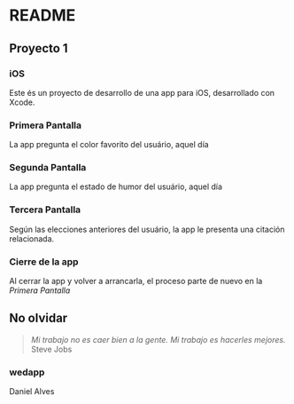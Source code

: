 # README
## Proyecto 1
### iOS

Este és un proyecto de desarrollo de una app para iOS, desarrollado con Xcode.

### Primera Pantalla

La app pregunta el color favorito del usuário, aquel día

### Segunda Pantalla

La app pregunta el estado de humor del usuário, aquel día

### Tercera Pantalla

Según las elecciones anteriores del usuário, la app le presenta una citación relacionada.

### Cierre de la app

Al cerrar la app y volver a arrancarla, el proceso parte de nuevo en la *Primera Pantalla* 

## No olvidar
> *Mi trabajo no es caer bien a la gente. Mi trabajo es hacerles mejores.* Steve Jobs

### wedapp
Daniel Alves